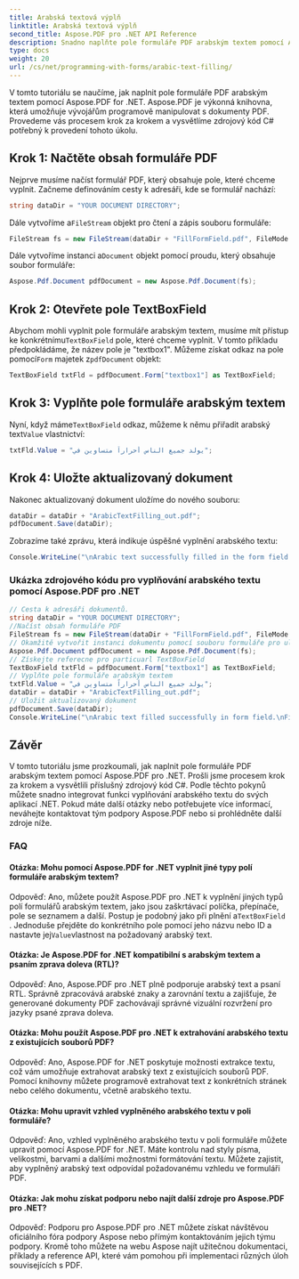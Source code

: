 ```yaml
---
title: Arabská textová výplň
linktitle: Arabská textová výplň
second_title: Aspose.PDF pro .NET API Reference
description: Snadno naplňte pole formuláře PDF arabským textem pomocí Aspose.PDF pro .NET.
type: docs
weight: 20
url: /cs/net/programming-with-forms/arabic-text-filling/
---
```

V tomto tutoriálu se naučíme, jak naplnit pole formuláře PDF arabským textem pomocí Aspose.PDF for .NET. Aspose.PDF je výkonná knihovna, která umožňuje vývojářům programově manipulovat s dokumenty PDF. Provedeme vás procesem krok za krokem a vysvětlíme zdrojový kód C# potřebný k provedení tohoto úkolu.

## Krok 1: Načtěte obsah formuláře PDF

Nejprve musíme načíst formulář PDF, který obsahuje pole, které chceme vyplnit. Začneme definováním cesty k adresáři, kde se formulář nachází:

```csharp
string dataDir = "YOUR DOCUMENT DIRECTORY";
```

 Dále vytvoříme a`FileStream` objekt pro čtení a zápis souboru formuláře:

```csharp
FileStream fs = new FileStream(dataDir + "FillFormField.pdf", FileMode.Open, FileAccess.ReadWrite);
```

 Dále vytvoříme instanci a`Document` objekt pomocí proudu, který obsahuje soubor formuláře:

```csharp
Aspose.Pdf.Document pdfDocument = new Aspose.Pdf.Document(fs);
```

## Krok 2: Otevřete pole TextBoxField

 Abychom mohli vyplnit pole formuláře arabským textem, musíme mít přístup ke konkrétnímu`TextBoxField` pole, které chceme vyplnit. V tomto příkladu předpokládáme, že název pole je "textbox1". Můžeme získat odkaz na pole pomocí`Form` majetek z`pdfDocument` objekt:

```csharp
TextBoxField txtFld = pdfDocument.Form["textbox1"] as TextBoxField;
```

## Krok 3: Vyplňte pole formuláře arabským textem

 Nyní, když máme`TextBoxField` odkaz, můžeme k němu přiřadit arabský text`Value` vlastnictví:

```csharp
txtFld.Value = "يولد جميع الناس أحراراً متساوين في";
```

## Krok 4: Uložte aktualizovaný dokument

Nakonec aktualizovaný dokument uložíme do nového souboru:

```csharp
dataDir = dataDir + "ArabicTextFilling_out.pdf";
pdfDocument.Save(dataDir);
```

Zobrazíme také zprávu, která indikuje úspěšné vyplnění arabského textu:

```csharp
Console.WriteLine("\nArabic text successfully filled in the form field.\nFile saved in the following location: " + dataDir);
```

### Ukázka zdrojového kódu pro vyplňování arabského textu pomocí Aspose.PDF pro .NET 
```csharp
// Cesta k adresáři dokumentů.
string dataDir = "YOUR DOCUMENT DIRECTORY";
//Načíst obsah formuláře PDF
FileStream fs = new FileStream(dataDir + "FillFormField.pdf", FileMode.Open, FileAccess.ReadWrite);
// Okamžitě vytvořit instanci dokumentu pomocí souboru formuláře pro uložení proudu
Aspose.Pdf.Document pdfDocument = new Aspose.Pdf.Document(fs);
// Získejte referecne pro particuarl TextBoxField
TextBoxField txtFld = pdfDocument.Form["textbox1"] as TextBoxField;
// Vyplňte pole formuláře arabským textem
txtFld.Value = "يولد جميع الناس أحراراً متساوين في";
dataDir = dataDir + "ArabicTextFilling_out.pdf";
// Uložit aktualizovaný dokument
pdfDocument.Save(dataDir);
Console.WriteLine("\nArabic text filled successfully in form field.\nFile saved at " + dataDir);
```

## Závěr

V tomto tutoriálu jsme prozkoumali, jak naplnit pole formuláře PDF arabským textem pomocí Aspose.PDF pro .NET. Prošli jsme procesem krok za krokem a vysvětlili příslušný zdrojový kód C#. Podle těchto pokynů můžete snadno integrovat funkci vyplňování arabského textu do svých aplikací .NET. Pokud máte další otázky nebo potřebujete více informací, neváhejte kontaktovat tým podpory Aspose.PDF nebo si prohlédněte další zdroje níže.

### FAQ

#### Otázka: Mohu pomocí Aspose.PDF for .NET vyplnit jiné typy polí formuláře arabským textem?

 Odpověď: Ano, můžete použít Aspose.PDF pro .NET k vyplnění jiných typů polí formulářů arabským textem, jako jsou zaškrtávací políčka, přepínače, pole se seznamem a další. Postup je podobný jako při plnění a`TextBoxField` . Jednoduše přejděte do konkrétního pole pomocí jeho názvu nebo ID a nastavte jej`Value`vlastnost na požadovaný arabský text.

#### Otázka: Je Aspose.PDF for .NET kompatibilní s arabským textem a psaním zprava doleva (RTL)?

Odpověď: Ano, Aspose.PDF pro .NET plně podporuje arabský text a psaní RTL. Správně zpracovává arabské znaky a zarovnání textu a zajišťuje, že generované dokumenty PDF zachovávají správné vizuální rozvržení pro jazyky psané zprava doleva.

#### Otázka: Mohu použít Aspose.PDF pro .NET k extrahování arabského textu z existujících souborů PDF?

Odpověď: Ano, Aspose.PDF for .NET poskytuje možnosti extrakce textu, což vám umožňuje extrahovat arabský text z existujících souborů PDF. Pomocí knihovny můžete programově extrahovat text z konkrétních stránek nebo celého dokumentu, včetně arabského textu.

#### Otázka: Mohu upravit vzhled vyplněného arabského textu v poli formuláře?

Odpověď: Ano, vzhled vyplněného arabského textu v poli formuláře můžete upravit pomocí Aspose.PDF for .NET. Máte kontrolu nad styly písma, velikostmi, barvami a dalšími možnostmi formátování textu. Můžete zajistit, aby vyplněný arabský text odpovídal požadovanému vzhledu ve formuláři PDF.

#### Otázka: Jak mohu získat podporu nebo najít další zdroje pro Aspose.PDF pro .NET?

Odpověď: Podporu pro Aspose.PDF pro .NET můžete získat návštěvou oficiálního fóra podpory Aspose nebo přímým kontaktováním jejich týmu podpory. Kromě toho můžete na webu Aspose najít užitečnou dokumentaci, příklady a reference API, které vám pomohou při implementaci různých úloh souvisejících s PDF.